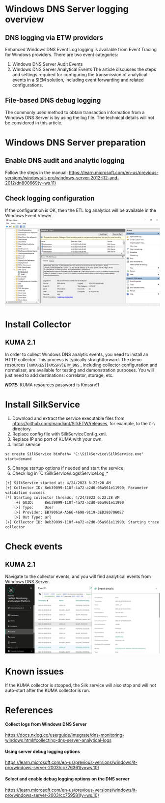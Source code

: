 
# Windows DNS Server logging overview

## DNS logging via ETW providers

Enhanced Windows DNS Event Log logging is available from Event Tracing for Windows providers. There are two event categories:
1. Windows DNS Server Audit Events
2. Windows DNS Server Analytical Events
The article discusses the steps and settings required for configuring the transmission of analytical events in a SIEM solution, including event forwarding and related configurations.

## File-based DNS debug logging
The commonly used method to obtain transaction information from a Windows DNS Server is by using the log file. The technical details will not be considered in this article.

# Windows DNS Server preparation

## Enable DNS audit and analytic logging
Follow the steps in the manual:
https://learn.microsoft.com/en-us/previous-versions/windows/it-pro/windows-server-2012-R2-and-2012/dn800669(v=ws.11)

## Check logging configuration
If the configuration is OK, then the ETL log analytics will be available in the Windows Event Viewer.
![Windows DNS Server Events](img/win_events.png)
# Install Collector

## KUMA 2.1
In order to collect Windows DNS analytic events, you need to install an HTTP collector. This process is typically straightforward. The demo resources `[KUMARES][KMSSRV]ETW_DNS` , including collector configuration and normalizer, are available for testing and demonstration purposes. You will just need to add destinations: correlator, storage, etc.

**_NOTE:_**  KUMA resources password is Kmssrv!1

# Install SilkService
1. Download and extract the service executable files from https://github.com/mandiant/SilkETW/releases, for example, to the `C:\` directory.
2. Replace config file with SilkServiceConfig.xml.
3. Replace IP and port of KUMA with your own.
4. Install service
```
sc create SilkService binPath= "C:\SilkService\SilkService.exe" start=demand
```
5. Change startup options if needed and start the service.
6. Check log in `C:\SilkService\Logs\ServiceLog_*
```
[+] SilkService started at: 4/24/2023 6:22:28 AM
[+] Collector ID: 8eb39099-118f-4a72-a2d0-05a961e11990; Parameter validation success
[*] Starting collector threads: 4/24/2023 6:22:28 AM
    [+] GUID:     8eb39099-118f-4a72-a2d0-05a961e11990
    [>] Type:     User
    [>] Provider: EB79061A-A566-4698-9119-3ED2807060E7
    [>] Out Type: url
[+] Collector ID: 8eb39099-118f-4a72-a2d0-05a961e11990; Starting trace collector
```

# Check events
## KUMA 2.1
Navigate to the collector events, and you will find analytical events from Windows DNS Server.
![KUMA Events](img/kuma_events.png)
# Known issues
If the KUMA collector is stopped, the Silk service will also stop and will not auto-start after the KUMA collector is run.

# References
#### Collect logs from Windows DNS Server
https://docs.nxlog.co/userguide/integrate/dns-monitoring-windows.html#collecting-dns-server-analytical-logs
#### Using server debug logging options
https://learn.microsoft.com/en-us/previous-versions/windows/it-pro/windows-server-2003/cc776361(v=ws.10)
#### Select and enable debug logging options on the DNS server
https://learn.microsoft.com/en-us/previous-versions/windows/it-pro/windows-server-2003/cc759581(v=ws.10) 